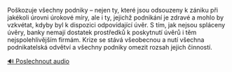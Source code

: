 
Poškozuje všechny podniky – nejen ty, které jsou odsouzeny k zániku při jakékoli úrovni úrokové míry, ale i ty, jejichž podnikání je zdravé a mohlo by vzkvétat, kdyby byl k dispozici odpovídající úvěr. S tím, jak nejsou spláceny úvěry, banky nemají dostatek prostředků k poskytnutí úvěrů i těm nejspolehlivějším firmám. Krize se stává všeobecnou a nutí všechna podnikatelská odvětví a všechny podniky omezit rozsah jejich činností.

[🔊 Poslechnout audio](/data/7-paragraphs/audio/chapter_103/para_004-Pokozuje-vechny-podniky-nejen-ty-kter-jsou-o.mp3)
